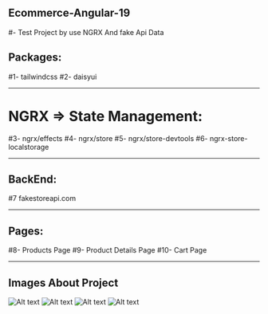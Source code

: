 ## Ecommerce-Angular-19

#- Test Project by use NGRX And fake Api Data

## Packages:
#1- tailwindcss 
#2- daisyui
___________________________

# NGRX => State Management:
#3- ngrx/effects
#4- ngrx/store
#5- ngrx/store-devtools
#6- ngrx-store-localstorage
___________________________

## BackEnd:
#7 fakestoreapi.com
___________________________

## Pages:
#8- Products Page
#9- Product Details Page
#10- Cart Page
___________________________

## Images About Project
![Alt text](https://res.cloudinary.com/mohamedenara/image/upload/v1744424969/image-2_dc3ycb.png)
![Alt text](https://res.cloudinary.com/mohamedenara/image/upload/v1744424970/image-3_xhfrbi.png)
![Alt text](https://res.cloudinary.com/mohamedenara/image/upload/v1744424970/image-4_zf14dg.pngg)
![Alt text](https://res.cloudinary.com/mohamedenara/image/upload/v1744424968/image-1_cueqbe.png)